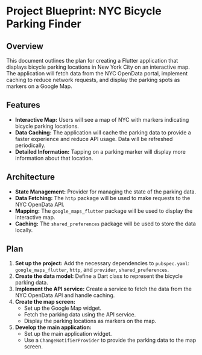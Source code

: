
# Project Blueprint: NYC Bicycle Parking Finder

## Overview

This document outlines the plan for creating a Flutter application that displays bicycle parking locations in New York City on an interactive map. The application will fetch data from the NYC OpenData portal, implement caching to reduce network requests, and display the parking spots as markers on a Google Map.

## Features

*   **Interactive Map:** Users will see a map of NYC with markers indicating bicycle parking locations.
*   **Data Caching:** The application will cache the parking data to provide a faster experience and reduce API usage. Data will be refreshed periodically.
*   **Detailed Information:** Tapping on a parking marker will display more information about that location.

## Architecture

*   **State Management:** Provider for managing the state of the parking data.
*   **Data Fetching:** The `http` package will be used to make requests to the NYC OpenData API.
*   **Mapping:** The `google_maps_flutter` package will be used to display the interactive map.
*   **Caching:** The `shared_preferences` package will be used to store the data locally.

## Plan

1.  **Set up the project:** Add the necessary dependencies to `pubspec.yaml`: `google_maps_flutter`, `http`, and `provider`, `shared_preferences`.
2.  **Create the data model:** Define a Dart class to represent the bicycle parking data.
3.  **Implement the API service:** Create a service to fetch the data from the NYC OpenData API and handle caching.
4.  **Create the map screen:**
    *   Set up the Google Map widget.
    *   Fetch the parking data using the API service.
    *   Display the parking locations as markers on the map.
5.  **Develop the main application:**
    *   Set up the main application widget.
    *   Use a `ChangeNotifierProvider` to provide the parking data to the map screen.

